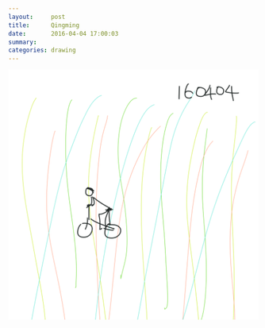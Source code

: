 ```yaml
---
layout:     post
title:      Qingming
date:       2016-04-04 17:00:03
summary:    
categories: drawing
---
```

![Qingming](/images/diary/Qingming.png "nice cycling")
